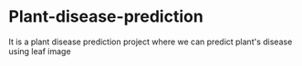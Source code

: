 # Plant-disease-prediction
It is a plant disease prediction project where we can predict plant's disease using leaf image
